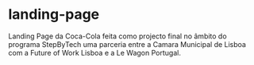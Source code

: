 # landing-page

Landing Page da Coca-Cola feita como projecto final no âmbito do programa StepByTech uma parceria entre a Camara Municipal de Lisboa com a Future of Work Lisboa e a Le Wagon Portugal.
